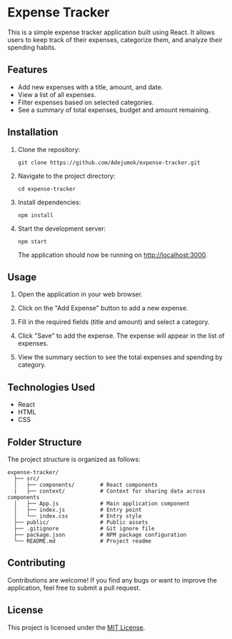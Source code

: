 # Expense Tracker

This is a simple expense tracker application built using React. It allows users to keep track of their expenses, categorize them, and analyze their spending habits.


## Features

- Add new expenses with a title, amount, and date.
- View a list of all expenses.
- Filter expenses based on selected categories.
- See a summary of total expenses, budget and amount remaining.


## Installation

1. Clone the repository:

   ```shell
   git clone https://github.com/Adejumok/expense-tracker.git
   ```

2. Navigate to the project directory:

   ```shell
   cd expense-tracker
   ```

3. Install dependencies:

   ```shell
   npm install
   ```

4. Start the development server:

   ```shell
   npm start
   ```

   The application should now be running on [http://localhost:3000](http://localhost:3000).


## Usage

1. Open the application in your web browser.

2. Click on the "Add Expense" button to add a new expense.

3. Fill in the required fields (title and amount) and select a category.

4. Click "Save" to add the expense. The expense will appear in the list of expenses.

5. View the summary section to see the total expenses and spending by category.


## Technologies Used

- React
- HTML
- CSS


## Folder Structure

The project structure is organized as follows:

```
expense-tracker/
  ├── src/
  │   ├── components/        # React components
  |   ├── context/           # Context for sharing data across components
  │   ├── App.js             # Main application component
  │   ├── index.js           # Entry point
  │   └── index.css          # Entry style
  ├── public/                # Public assets
  ├── .gitignore             # Git ignore file
  ├── package.json           # NPM package configuration
  └── README.md              # Project readme
```

## Contributing

Contributions are welcome! If you find any bugs or want to improve the application, feel free to submit a pull request.

## License

This project is licensed under the [MIT License](LICENSE).
